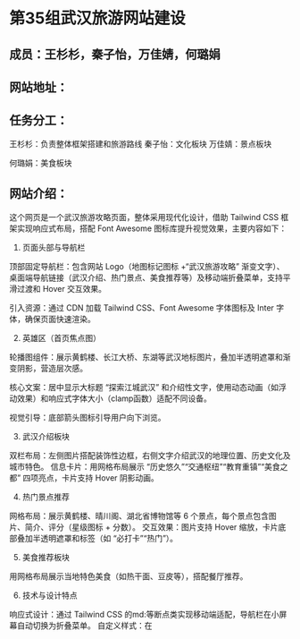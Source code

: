 # 第35组武汉旅游网站建设


## 成员：王杉杉，秦子怡，万佳婧，何璐娟


## 网站地址：

## 任务分工：


王杉杉：负责整体框架搭建和旅游路线
秦子怡：文化板块
万佳婧：景点板块

何璐娟：美食板块

## 网站介绍：


这个网页是一个武汉旅游攻略页面，整体采用现代化设计，借助 Tailwind CSS 框架实现响应式布局，搭配 Font Awesome 图标库提升视觉效果，主要内容如下：


1. 页面头部与导航栏


顶部固定导航栏：包含网站 Logo（地图标记图标 +“武汉旅游攻略” 渐变文字）、桌面端导航链接（武汉介绍、热门景点、美食推荐等）及移动端折叠菜单，支持平滑过渡和 Hover 交互效果。


引入资源：通过 CDN 加载 Tailwind CSS、Font Awesome 字体图标及 Inter 字体，确保页面快速渲染。


2. 英雄区（首页焦点图）


轮播图组件：展示黄鹤楼、长江大桥、东湖等武汉地标图片，叠加半透明遮罩和渐变阴影，营造层次感。


核心文案：居中显示大标题 “探索江城武汉” 和介绍性文字，使用动态动画（如浮动效果）和响应式字体大小（clamp函数）适配不同设备。


视觉引导：底部箭头图标引导用户向下浏览。


3. 武汉介绍板块


双栏布局：左侧图片搭配装饰性边框，右侧文字介绍武汉的地理位置、历史文化及城市特色。
信息卡片：用网格布局展示 “历史悠久”“交通枢纽”“教育重镇”“美食之都” 四项亮点，卡片支持 Hover 阴影动画。


4. 热门景点推荐


网格布局：展示黄鹤楼、晴川阁、湖北省博物馆等 6 个景点，每个景点包含图片、简介、评分（星级图标 + 分数）。
交互效果：图片支持 Hover 缩放，卡片底部叠加半透明遮罩和标签（如 “必打卡”“热门”）。


5. 美食推荐板块


用网格布局展示当地特色美食（如热干面、豆皮等），搭配餐厅推荐。


6. 技术与设计特点


响应式设计：通过 Tailwind CSS 的md:等断点类实现移动端适配，导航栏在小屏幕自动切换为折叠菜单。
自定义样式：在<style>标签中定义@layer utilities自定义类（如滚动条隐藏、文字阴影、浮动动画），提升页面个性化。
性能优化：使用 CDN 加速资源加载，图片采用相对路径（如images/文件夹），未滥用复杂特效以保持加载速度。
总结
页面以简洁明快的设计呈现武汉旅游核心信息，重点突出景点特色和视觉体验，适合作为旅游指南的基础框架，后续可进一步填充美食详情、行程规划等内容，并通过动态数据或交互功能增强实用性。
